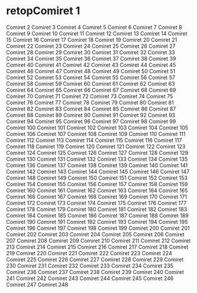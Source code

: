 # retopComiret 1
Comiret 2
Comiret 3
Comiret 4
Comiret 5
Comiret 6
Comiret 7
Comiret 8
Comiret 9
Comiret 10
Comiret 11
Comiret 12
Comiret 13
Comiret 14
Comiret 15
Comiret 16
Comiret 17
Comiret 18
Comiret 19
Comiret 20
Comiret 21
Comiret 22
Comiret 23
Comiret 24
Comiret 25
Comiret 26
Comiret 27
Comiret 28
Comiret 29
Comiret 30
Comiret 31
Comiret 32
Comiret 33
Comiret 34
Comiret 35
Comiret 36
Comiret 37
Comiret 38
Comiret 39
Comiret 40
Comiret 41
Comiret 42
Comiret 43
Comiret 44
Comiret 45
Comiret 46
Comiret 47
Comiret 48
Comiret 49
Comiret 50
Comiret 51
Comiret 52
Comiret 53
Comiret 54
Comiret 55
Comiret 56
Comiret 57
Comiret 58
Comiret 59
Comiret 60
Comiret 61
Comiret 62
Comiret 63
Comiret 64
Comiret 65
Comiret 66
Comiret 67
Comiret 68
Comiret 69
Comiret 70
Comiret 71
Comiret 72
Comiret 73
Comiret 74
Comiret 75
Comiret 76
Comiret 77
Comiret 78
Comiret 79
Comiret 80
Comiret 81
Comiret 82
Comiret 83
Comiret 84
Comiret 85
Comiret 86
Comiret 87
Comiret 88
Comiret 89
Comiret 90
Comiret 91
Comiret 92
Comiret 93
Comiret 94
Comiret 95
Comiret 96
Comiret 97
Comiret 98
Comiret 99
Comiret 100
Comiret 101
Comiret 102
Comiret 103
Comiret 104
Comiret 105
Comiret 106
Comiret 107
Comiret 108
Comiret 109
Comiret 110
Comiret 111
Comiret 112
Comiret 113
Comiret 114
Comiret 115
Comiret 116
Comiret 117
Comiret 118
Comiret 119
Comiret 120
Comiret 121
Comiret 122
Comiret 123
Comiret 124
Comiret 125
Comiret 126
Comiret 127
Comiret 128
Comiret 129
Comiret 130
Comiret 131
Comiret 132
Comiret 133
Comiret 134
Comiret 135
Comiret 136
Comiret 137
Comiret 138
Comiret 139
Comiret 140
Comiret 141
Comiret 142
Comiret 143
Comiret 144
Comiret 145
Comiret 146
Comiret 147
Comiret 148
Comiret 149
Comiret 150
Comiret 151
Comiret 152
Comiret 153
Comiret 154
Comiret 155
Comiret 156
Comiret 157
Comiret 158
Comiret 159
Comiret 160
Comiret 161
Comiret 162
Comiret 163
Comiret 164
Comiret 165
Comiret 166
Comiret 167
Comiret 168
Comiret 169
Comiret 170
Comiret 171
Comiret 172
Comiret 173
Comiret 174
Comiret 175
Comiret 176
Comiret 177
Comiret 178
Comiret 179
Comiret 180
Comiret 181
Comiret 182
Comiret 183
Comiret 184
Comiret 185
Comiret 186
Comiret 187
Comiret 188
Comiret 189
Comiret 190
Comiret 191
Comiret 192
Comiret 193
Comiret 194
Comiret 195
Comiret 196
Comiret 197
Comiret 198
Comiret 199
Comiret 200
Comiret 201
Comiret 202
Comiret 203
Comiret 204
Comiret 205
Comiret 206
Comiret 207
Comiret 208
Comiret 209
Comiret 210
Comiret 211
Comiret 212
Comiret 213
Comiret 214
Comiret 215
Comiret 216
Comiret 217
Comiret 218
Comiret 219
Comiret 220
Comiret 221
Comiret 222
Comiret 223
Comiret 224
Comiret 225
Comiret 226
Comiret 227
Comiret 228
Comiret 229
Comiret 230
Comiret 231
Comiret 232
Comiret 233
Comiret 234
Comiret 235
Comiret 236
Comiret 237
Comiret 238
Comiret 239
Comiret 240
Comiret 241
Comiret 242
Comiret 243
Comiret 244
Comiret 245
Comiret 246
Comiret 247
Comiret 248
